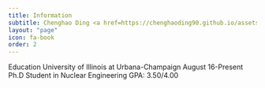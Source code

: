 ```yaml
---
title: Information
subtitle: Chenghao Ding <a href=https://chenghaoding90.github.io/assets/pdfs/Resume-Chenghao-Ding.pdf> (Click to download my resume)</a>
layout: "page"
icon: fa-book
order: 2
---
```

Education
University of Illinois at Urbana-Champaign August 16-Present
Ph.D Student in Nuclear Engineering GPA: 3.50/4.00
